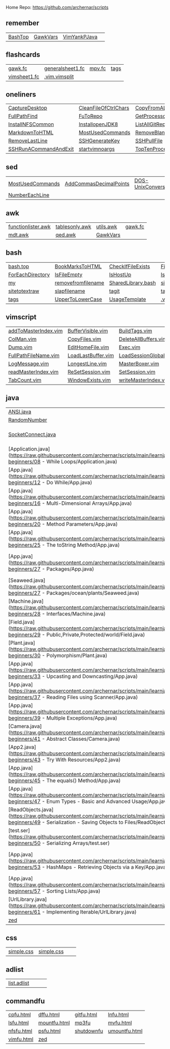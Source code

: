 
Home Repo:   https://github.com/archernar/scripts


## remember

|                                |                                |                                |                                |
| :---------------------------- | :---------------------------- | :---------------------------- | :---------------------------- |
| [BashTop](https://raw.githubusercontent.com/archernar/scripts/main/remember/BashTop) | [GawkVars](https://raw.githubusercontent.com/archernar/scripts/main/remember/GawkVars) | [VimYankPJava](https://raw.githubusercontent.com/archernar/scripts/main/remember/VimYankPJava) | 


## flashcards

|                                |                                |                                |                                |
| :---------------------------- | :---------------------------- | :---------------------------- | :---------------------------- |
| [gawk.fc](https://raw.githubusercontent.com/archernar/scripts/main/flashcards/gawk.fc) | [generalsheet1.fc](https://raw.githubusercontent.com/archernar/scripts/main/flashcards/generalsheet1.fc) | [mpv.fc](https://raw.githubusercontent.com/archernar/scripts/main/flashcards/mpv.fc) | [tags](https://raw.githubusercontent.com/archernar/scripts/main/flashcards/tags) | 
| [vimsheet1.fc](https://raw.githubusercontent.com/archernar/scripts/main/flashcards/vimsheet1.fc) | [.vim.vimsplit](https://raw.githubusercontent.com/archernar/scripts/main/flashcards/.vim.vimsplit) | 


## oneliners

|                                |                                |                                |                                |
| :---------------------------- | :---------------------------- | :---------------------------- | :---------------------------- |
| [CaptureDesktop](https://raw.githubusercontent.com/archernar/scripts/main/oneliners/CaptureDesktop) | [CleanFileOfCtrlChars](https://raw.githubusercontent.com/archernar/scripts/main/oneliners/CleanFileOfCtrlChars) | [CopyFromAListInAFile](https://raw.githubusercontent.com/archernar/scripts/main/oneliners/CopyFromAListInAFile) | [FigletClock](https://raw.githubusercontent.com/archernar/scripts/main/oneliners/FigletClock) | 
| [FullPathFind](https://raw.githubusercontent.com/archernar/scripts/main/oneliners/FullPathFind) | [FuToRepo](https://raw.githubusercontent.com/archernar/scripts/main/oneliners/FuToRepo) | [GetProcessorName](https://raw.githubusercontent.com/archernar/scripts/main/oneliners/GetProcessorName) | [GetWheather](https://raw.githubusercontent.com/archernar/scripts/main/oneliners/GetWheather) | 
| [InstallNFSCommon](https://raw.githubusercontent.com/archernar/scripts/main/oneliners/InstallNFSCommon) | [InstallopenJDK8](https://raw.githubusercontent.com/archernar/scripts/main/oneliners/InstallopenJDK8) | [ListAllGitRepos](https://raw.githubusercontent.com/archernar/scripts/main/oneliners/ListAllGitRepos) | [ListFilesModInPeriod](https://raw.githubusercontent.com/archernar/scripts/main/oneliners/ListFilesModInPeriod) | 
| [MarkdownToHTML](https://raw.githubusercontent.com/archernar/scripts/main/oneliners/MarkdownToHTML) | [MostUsedCommands](https://raw.githubusercontent.com/archernar/scripts/main/oneliners/MostUsedCommands) | [RemoveBlankLines](https://raw.githubusercontent.com/archernar/scripts/main/oneliners/RemoveBlankLines) | [RemoveFirstLine](https://raw.githubusercontent.com/archernar/scripts/main/oneliners/RemoveFirstLine) | 
| [RemoveLastLine](https://raw.githubusercontent.com/archernar/scripts/main/oneliners/RemoveLastLine) | [SSHGenerateKey](https://raw.githubusercontent.com/archernar/scripts/main/oneliners/SSHGenerateKey) | [SSHPullFile](https://raw.githubusercontent.com/archernar/scripts/main/oneliners/SSHPullFile) | [SSHPushFile](https://raw.githubusercontent.com/archernar/scripts/main/oneliners/SSHPushFile) | 
| [SSHRunACommandAndExit](https://raw.githubusercontent.com/archernar/scripts/main/oneliners/SSHRunACommandAndExit) | [startvimnoargs](https://raw.githubusercontent.com/archernar/scripts/main/oneliners/startvimnoargs) | [TopTenProcess](https://raw.githubusercontent.com/archernar/scripts/main/oneliners/TopTenProcess) | 


## sed

|                                |                                |                                |                                |
| :---------------------------- | :---------------------------- | :---------------------------- | :---------------------------- |
| [MostUsedCommands](https://raw.githubusercontent.com/archernar/scripts/main/oneliners/MostUsedCommands) | [AddCommasDecimalPoints](https://raw.githubusercontent.com/archernar/scripts/main/sed/AddCommasDecimalPoints) | [DOS-UnixConversions](https://raw.githubusercontent.com/archernar/scripts/main/sed/DOS-UnixConversions) | [LeadingTraining](https://raw.githubusercontent.com/archernar/scripts/main/sed/LeadingTraining) | 
| [NumberEachLine](https://raw.githubusercontent.com/archernar/scripts/main/sed/NumberEachLine) | 


## awk

|                                |                                |                                |                                |
| :---------------------------- | :---------------------------- | :---------------------------- | :---------------------------- |
| [functionlister.awk](https://raw.githubusercontent.com/archernar/scripts/main/awk/functionlister.awk) | [tablesonly.awk](https://raw.githubusercontent.com/archernar/scripts/main/awk/tablesonly.awk) | [utils.awk](https://raw.githubusercontent.com/archernar/scripts/main/awk/utils.awk) | [gawk.fc](https://raw.githubusercontent.com/archernar/scripts/main/flashcards/gawk.fc) | 
| [mdt.awk](https://raw.githubusercontent.com/archernar/scripts/main/mdt.awk) | [qed.awk](https://raw.githubusercontent.com/archernar/scripts/main/qed.awk) | [GawkVars](https://raw.githubusercontent.com/archernar/scripts/main/remember/GawkVars) | 


## bash

|                                |                                |                                |                                |
| :---------------------------- | :---------------------------- | :---------------------------- | :---------------------------- |
| [bash.top](https://raw.githubusercontent.com/archernar/scripts/main/bash/bash.top) | [BookMarksToHTML](https://raw.githubusercontent.com/archernar/scripts/main/bash/BookMarksToHTML) | [CheckIfFileExists](https://raw.githubusercontent.com/archernar/scripts/main/bash/CheckIfFileExists) | [FileExistsNotEmpty](https://raw.githubusercontent.com/archernar/scripts/main/bash/FileExistsNotEmpty) | 
| [ForEachDirectory](https://raw.githubusercontent.com/archernar/scripts/main/bash/ForEachDirectory) | [IsFileEmpty](https://raw.githubusercontent.com/archernar/scripts/main/bash/IsFileEmpty) | [IsHostUp](https://raw.githubusercontent.com/archernar/scripts/main/bash/IsHostUp) | [IsNFS](https://raw.githubusercontent.com/archernar/scripts/main/bash/IsNFS) | 
| [my](https://raw.githubusercontent.com/archernar/scripts/main/bash/my) | [removefromfilename](https://raw.githubusercontent.com/archernar/scripts/main/bash/removefromfilename) | [SharedLibrary.bash](https://raw.githubusercontent.com/archernar/scripts/main/bash/SharedLibrary.bash) | [sitetotext](https://raw.githubusercontent.com/archernar/scripts/main/bash/sitetotext) | 
| [sitetotextraw](https://raw.githubusercontent.com/archernar/scripts/main/bash/sitetotextraw) | [slapfilename](https://raw.githubusercontent.com/archernar/scripts/main/bash/slapfilename) | [tagit](https://raw.githubusercontent.com/archernar/scripts/main/bash/tagit) | [tagman](https://raw.githubusercontent.com/archernar/scripts/main/bash/tagman) | 
| [tags](https://raw.githubusercontent.com/archernar/scripts/main/bash/tags) | [UpperToLowerCase](https://raw.githubusercontent.com/archernar/scripts/main/bash/UpperToLowerCase) | [UsageTemplate](https://raw.githubusercontent.com/archernar/scripts/main/bash/UsageTemplate) | [.vim.vimsplit](https://raw.githubusercontent.com/archernar/scripts/main/bash/.vim.vimsplit) | 



## vimscript

|                                |                                |                                |                                |
| :---------------------------- | :---------------------------- | :---------------------------- | :---------------------------- |
| [addToMasterIndex.vim](https://raw.githubusercontent.com/archernar/scripts/main/vimscript/addToMasterIndex.vim) | [BufferVisible.vim](https://raw.githubusercontent.com/archernar/scripts/main/vimscript/BufferVisible.vim) | [BuildTags.vim](https://raw.githubusercontent.com/archernar/scripts/main/vimscript/BuildTags.vim) | [CaptureSession.vim](https://raw.githubusercontent.com/archernar/scripts/main/vimscript/CaptureSession.vim) | 
| [ColMan.vim](https://raw.githubusercontent.com/archernar/scripts/main/vimscript/ColMan.vim) | [CopyFiles.vim](https://raw.githubusercontent.com/archernar/scripts/main/vimscript/CopyFiles.vim) | [DeleteAllBuffers.vim](https://raw.githubusercontent.com/archernar/scripts/main/vimscript/DeleteAllBuffers.vim) | [DeleteNoNameBuffer.vim](https://raw.githubusercontent.com/archernar/scripts/main/vimscript/DeleteNoNameBuffer.vim) | 
| [Dump.vim](https://raw.githubusercontent.com/archernar/scripts/main/vimscript/Dump.vim) | [EditHomeFile.vim](https://raw.githubusercontent.com/archernar/scripts/main/vimscript/EditHomeFile.vim) | [Exec.vim](https://raw.githubusercontent.com/archernar/scripts/main/vimscript/Exec.vim) | [FileInSession.vim](https://raw.githubusercontent.com/archernar/scripts/main/vimscript/FileInSession.vim) | 
| [FullPathFileName.vim](https://raw.githubusercontent.com/archernar/scripts/main/vimscript/FullPathFileName.vim) | [LoadLastBuffer.vim](https://raw.githubusercontent.com/archernar/scripts/main/vimscript/LoadLastBuffer.vim) | [LoadSessionGlobal.vim](https://raw.githubusercontent.com/archernar/scripts/main/vimscript/LoadSessionGlobal.vim) | [LoadSession.vim](https://raw.githubusercontent.com/archernar/scripts/main/vimscript/LoadSession.vim) | 
| [LogMessage.vim](https://raw.githubusercontent.com/archernar/scripts/main/vimscript/LogMessage.vim) | [LongestLine.vim](https://raw.githubusercontent.com/archernar/scripts/main/vimscript/LongestLine.vim) | [MasterBoxer.vim](https://raw.githubusercontent.com/archernar/scripts/main/vimscript/MasterBoxer.vim) | [MasterPadder.vim](https://raw.githubusercontent.com/archernar/scripts/main/vimscript/MasterPadder.vim) | 
| [readMasterIndex.vim](https://raw.githubusercontent.com/archernar/scripts/main/vimscript/readMasterIndex.vim) | [ReSetSession.vim](https://raw.githubusercontent.com/archernar/scripts/main/vimscript/ReSetSession.vim) | [SetSession.vim](https://raw.githubusercontent.com/archernar/scripts/main/vimscript/SetSession.vim) | [ShowSession.vim](https://raw.githubusercontent.com/archernar/scripts/main/vimscript/ShowSession.vim) | 
| [TabCount.vim](https://raw.githubusercontent.com/archernar/scripts/main/vimscript/TabCount.vim) | [WindowExists.vim](https://raw.githubusercontent.com/archernar/scripts/main/vimscript/WindowExists.vim) | [writeMasterIndex.vim](https://raw.githubusercontent.com/archernar/scripts/main/vimscript/writeMasterIndex.vim) | 


## java

|                                |                                |                                |                                |
| :---------------------------- | :---------------------------- | :---------------------------- | :---------------------------- |
| [ANSI.java](https://raw.githubusercontent.com/archernar/scripts/main/java/ANSI.java) | [Die.java](https://raw.githubusercontent.com/archernar/scripts/main/java/Die.java) | [MyMain.java](https://raw.githubusercontent.com/archernar/scripts/main/java/MyMain.java) | [NioSocketServer.java](https://raw.githubusercontent.com/archernar/scripts/main/java/NioSocketServer.java) | 
| [RandomNumber](https://raw.githubusercontent.com/archernar/scripts/main/java/RandomNumber) | [RollingDice.java](https://raw.githubusercontent.com/archernar/scripts/main/java/RollingDice.java) | [Runner.java](https://raw.githubusercontent.com/archernar/scripts/main/java/Runner.java) | [SimpleSocketServer.java](https://raw.githubusercontent.com/archernar/scripts/main/java/SimpleSocketServer.java) | 
| [SocketConnect.java](https://raw.githubusercontent.com/archernar/scripts/main/java/SocketConnect.java) | [Application.java](https://raw.githubusercontent.com/archernar/scripts/main/learnjava/java-beginners/05 - A Hello World Program/Application.java) | [Application.java](https://raw.githubusercontent.com/archernar/scripts/main/learnjava/java-beginners/06 - Using Variables/Application.java) | [Application.java](https://raw.githubusercontent.com/archernar/scripts/main/learnjava/java-beginners/07 - Strings - Working With Text/Application.java) | 
| [Application.java](https://raw.githubusercontent.com/archernar/scripts/main/learnjava/java-beginners/08 - While Loops/Application.java) | [Application.java](https://raw.githubusercontent.com/archernar/scripts/main/learnjava/java-beginners/09 - For Loops/Application.java) | [Application.java](https://raw.githubusercontent.com/archernar/scripts/main/learnjava/java-beginners/10 - if/Application.java) | [App.java](https://raw.githubusercontent.com/archernar/scripts/main/learnjava/java-beginners/11 - Getting User Input/App.java) | 
| [App.java](https://raw.githubusercontent.com/archernar/scripts/main/learnjava/java-beginners/12 - Do While/App.java) | [Application.java](https://raw.githubusercontent.com/archernar/scripts/main/learnjava/java-beginners/13 - Switch/Application.java) | [App.java](https://raw.githubusercontent.com/archernar/scripts/main/learnjava/java-beginners/14 - Arrays/App.java) | [App.java](https://raw.githubusercontent.com/archernar/scripts/main/learnjava/java-beginners/15 - Arrays of Strings/App.java) | 
| [App.java](https://raw.githubusercontent.com/archernar/scripts/main/learnjava/java-beginners/16 - Multi-Dimensional Arrays/App.java) | [App.java](https://raw.githubusercontent.com/archernar/scripts/main/learnjava/java-beginners/17 - Classes and Objects/App.java) | [App.java](https://raw.githubusercontent.com/archernar/scripts/main/learnjava/java-beginners/18 - Methods/App.java) | [App.java](https://raw.githubusercontent.com/archernar/scripts/main/learnjava/java-beginners/19 - Getters and Return Values/App.java) | 
| [App.java](https://raw.githubusercontent.com/archernar/scripts/main/learnjava/java-beginners/20 - Method Parameters/App.java) | [App.java](https://raw.githubusercontent.com/archernar/scripts/main/learnjava/java-beginners/22 - Constructors/App.java) | [App.java](https://raw.githubusercontent.com/archernar/scripts/main/learnjava/java-beginners/23 - Static (and Final)/App.java) | [App.java](https://raw.githubusercontent.com/archernar/scripts/main/learnjava/java-beginners/24 - StringBuilder and String Formatting/App.java) | 
| [App.java](https://raw.githubusercontent.com/archernar/scripts/main/learnjava/java-beginners/25 - The toString Method/App.java) | [App.java](https://raw.githubusercontent.com/archernar/scripts/main/learnjava/java-beginners/26 - Inheritance/App.java) | [Car.java](https://raw.githubusercontent.com/archernar/scripts/main/learnjava/java-beginners/26 - Inheritance/Car.java) | [Machine.java](https://raw.githubusercontent.com/archernar/scripts/main/learnjava/java-beginners/26 - Inheritance/Machine.java) | 
| [App.java](https://raw.githubusercontent.com/archernar/scripts/main/learnjava/java-beginners/27 - Packages/App.java) | [Aquarium.java](https://raw.githubusercontent.com/archernar/scripts/main/learnjava/java-beginners/27 - Packages/com/caveofprogramming/oceangame/Aquarium.java) | [Fish.java](https://raw.githubusercontent.com/archernar/scripts/main/learnjava/java-beginners/27 - Packages/ocean/Fish.java) | [Algae.java](https://raw.githubusercontent.com/archernar/scripts/main/learnjava/java-beginners/27 - Packages/ocean/plants/Algae.java) | 
| [Seaweed.java](https://raw.githubusercontent.com/archernar/scripts/main/learnjava/java-beginners/27 - Packages/ocean/plants/Seaweed.java) | [App.java](https://raw.githubusercontent.com/archernar/scripts/main/learnjava/java-beginners/28 - Interfaces/App.java) | [Info.java](https://raw.githubusercontent.com/archernar/scripts/main/learnjava/java-beginners/28 - Interfaces/Info.java) | [IStartable.java](https://raw.githubusercontent.com/archernar/scripts/main/learnjava/java-beginners/28 - Interfaces/IStartable.java) | 
| [Machine.java](https://raw.githubusercontent.com/archernar/scripts/main/learnjava/java-beginners/28 - Interfaces/Machine.java) | [Person.java](https://raw.githubusercontent.com/archernar/scripts/main/learnjava/java-beginners/28 - Interfaces/Person.java) | [App.java](https://raw.githubusercontent.com/archernar/scripts/main/learnjava/java-beginners/29 - Public,Private,Protected/App.java) | [Grass.java](https://raw.githubusercontent.com/archernar/scripts/main/learnjava/java-beginners/29 - Public,Private,Protected/Grass.java) | 
| [Field.java](https://raw.githubusercontent.com/archernar/scripts/main/learnjava/java-beginners/29 - Public,Private,Protected/world/Field.java) | [Oak.java](https://raw.githubusercontent.com/archernar/scripts/main/learnjava/java-beginners/29 - Public,Private,Protected/world/Oak.java) | [Plant.java](https://raw.githubusercontent.com/archernar/scripts/main/learnjava/java-beginners/29 - Public,Private,Protected/world/Plant.java) | [App.java](https://raw.githubusercontent.com/archernar/scripts/main/learnjava/java-beginners/30 - Polymorphism/App.java) | 
| [Plant.java](https://raw.githubusercontent.com/archernar/scripts/main/learnjava/java-beginners/30 - Polymorphism/Plant.java) | [Tree.java](https://raw.githubusercontent.com/archernar/scripts/main/learnjava/java-beginners/30 - Polymorphism/Tree.java) | [App.java](https://raw.githubusercontent.com/archernar/scripts/main/learnjava/java-beginners/31 - Encapsulation and the API Docs/App.java) | [App.java](https://raw.githubusercontent.com/archernar/scripts/main/learnjava/java-beginners/32 - Casting Numerical Values/App.java) | 
| [App.java](https://raw.githubusercontent.com/archernar/scripts/main/learnjava/java-beginners/33 - Upcasting and Downcasting/App.java) | [App.java](https://raw.githubusercontent.com/archernar/scripts/main/learnjava/java-beginners/34 - Using Generics/App.java) | [App.java](https://raw.githubusercontent.com/archernar/scripts/main/learnjava/java-beginners/35 - Generics and Wildcards/App.java) | [App.java](https://raw.githubusercontent.com/archernar/scripts/main/learnjava/java-beginners/36 - Anonymous Classes/App.java) | 
| [App.java](https://raw.githubusercontent.com/archernar/scripts/main/learnjava/java-beginners/37 - Reading Files using Scanner/App.java) | [App.java](https://raw.githubusercontent.com/archernar/scripts/main/learnjava/java-beginners/38 - Handling exceptions/demo1/App.java) | [App.java](https://raw.githubusercontent.com/archernar/scripts/main/learnjava/java-beginners/38 - Handling exceptions/demo2/App.java) | [App.java](https://raw.githubusercontent.com/archernar/scripts/main/learnjava/java-beginners/38 - Handling exceptions/demo3/App.java) | 
| [App.java](https://raw.githubusercontent.com/archernar/scripts/main/learnjava/java-beginners/39 - Multiple Exceptions/App.java) | [Test.java](https://raw.githubusercontent.com/archernar/scripts/main/learnjava/java-beginners/39 - Multiple Exceptions/Test.java) | [App.java](https://raw.githubusercontent.com/archernar/scripts/main/learnjava/java-beginners/40 - Runtime vs. checked Exceptions/App.java) | [App.java](https://raw.githubusercontent.com/archernar/scripts/main/learnjava/java-beginners/41 - Abstract Classes/App.java) | 
| [Camera.java](https://raw.githubusercontent.com/archernar/scripts/main/learnjava/java-beginners/41 - Abstract Classes/Camera.java) | [Car.java](https://raw.githubusercontent.com/archernar/scripts/main/learnjava/java-beginners/41 - Abstract Classes/Car.java) | [Machine.java](https://raw.githubusercontent.com/archernar/scripts/main/learnjava/java-beginners/41 - Abstract Classes/Machine.java) | [App.java](https://raw.githubusercontent.com/archernar/scripts/main/learnjava/java-beginners/42 - Reading Files With File Reader/App.java) | 
| [App2.java](https://raw.githubusercontent.com/archernar/scripts/main/learnjava/java-beginners/43 - Try With Resources/App2.java) | [App.java](https://raw.githubusercontent.com/archernar/scripts/main/learnjava/java-beginners/43 - Try With Resources/App.java) | [App.java](https://raw.githubusercontent.com/archernar/scripts/main/learnjava/java-beginners/44 - Creating and Writing Text Files/App.java) | [test.txt](https://raw.githubusercontent.com/archernar/scripts/main/learnjava/java-beginners/44 - Creating and Writing Text Files/test.txt) | 
| [App.java](https://raw.githubusercontent.com/archernar/scripts/main/learnjava/java-beginners/45 - The equals() Method/App.java) | [App.java](https://raw.githubusercontent.com/archernar/scripts/main/learnjava/java-beginners/46 - Inner Classes/App.java) | [Robot.java](https://raw.githubusercontent.com/archernar/scripts/main/learnjava/java-beginners/46 - Inner Classes/Robot.java) | [Animal.java](https://raw.githubusercontent.com/archernar/scripts/main/learnjava/java-beginners/47 - Enum Types - Basic and Advanced Usage/Animal.java) | 
| [App.java](https://raw.githubusercontent.com/archernar/scripts/main/learnjava/java-beginners/47 - Enum Types - Basic and Advanced Usage/App.java) | [App.java](https://raw.githubusercontent.com/archernar/scripts/main/learnjava/java-beginners/48 - Recursion - A useful trick up your sleeve/App.java) | [people.bin](https://raw.githubusercontent.com/archernar/scripts/main/learnjava/java-beginners/49 - Serialization - Saving Objects to Files/people.bin) | [Person.java](https://raw.githubusercontent.com/archernar/scripts/main/learnjava/java-beginners/49 - Serialization - Saving Objects to Files/Person.java) | 
| [ReadObjects.java](https://raw.githubusercontent.com/archernar/scripts/main/learnjava/java-beginners/49 - Serialization - Saving Objects to Files/ReadObjects.java) | [WriteObjects.java](https://raw.githubusercontent.com/archernar/scripts/main/learnjava/java-beginners/49 - Serialization - Saving Objects to Files/WriteObjects.java) | [Person.java](https://raw.githubusercontent.com/archernar/scripts/main/learnjava/java-beginners/50 - Serializing Arrays/Person.java) | [ReadObjects.java](https://raw.githubusercontent.com/archernar/scripts/main/learnjava/java-beginners/50 - Serializing Arrays/ReadObjects.java) | 
| [test.ser](https://raw.githubusercontent.com/archernar/scripts/main/learnjava/java-beginners/50 - Serializing Arrays/test.ser) | [WriteObjects.java](https://raw.githubusercontent.com/archernar/scripts/main/learnjava/java-beginners/50 - Serializing Arrays/WriteObjects.java) | [App.java](https://raw.githubusercontent.com/archernar/scripts/main/learnjava/java-beginners/51 - ArrayList - Arrays the Easy Way/App.java) | [App.java](https://raw.githubusercontent.com/archernar/scripts/main/learnjava/java-beginners/52 - Linked Lists/App.java) | 
| [App.java](https://raw.githubusercontent.com/archernar/scripts/main/learnjava/java-beginners/53 - HashMaps - Retrieving Objects via a Key/App.java) | [App.java](https://raw.githubusercontent.com/archernar/scripts/main/learnjava/java-beginners/54 - Sorted Maps/App.java) | [App.java](https://raw.githubusercontent.com/archernar/scripts/main/learnjava/java-beginners/55 - Sets/App.java) | [App.java](https://raw.githubusercontent.com/archernar/scripts/main/learnjava/java-beginners/56 - Using Custom Objects in Sets and as Keys in Maps/App.java) | 
| [App.java](https://raw.githubusercontent.com/archernar/scripts/main/learnjava/java-beginners/57 - Sorting Lists/App.java) | [App.java](https://raw.githubusercontent.com/archernar/scripts/main/learnjava/java-beginners/58 - Natural Ordering/App.java) | [App.java](https://raw.githubusercontent.com/archernar/scripts/main/learnjava/java-beginners/59 - Queues/App.java) | [App.java](https://raw.githubusercontent.com/archernar/scripts/main/learnjava/java-beginners/60 - Using Iterators/App.java) | 
| [UrlLibrary.java](https://raw.githubusercontent.com/archernar/scripts/main/learnjava/java-beginners/61 - Implementing Iterable/UrlLibrary.java) | [App.java](https://raw.githubusercontent.com/archernar/scripts/main/learnjava/java-beginners/62 - Deciding Which Collections to use/App.java) | [App.java](https://raw.githubusercontent.com/archernar/scripts/main/learnjava/java-beginners/63 - Complex Data Structures/App.java) | [ForEachDirectory](https://raw.githubusercontent.com/archernar/scripts/main/learnjava/java-beginners/ForEachDirectory) | 
| [zed](https://raw.githubusercontent.com/archernar/scripts/main/learnjava/java-beginners/zed) | 


## css

|                                |                                |                                |                                |
| :---------------------------- | :---------------------------- | :---------------------------- | :---------------------------- |
| [simple.css](https://raw.githubusercontent.com/archernar/scripts/main/css/simple.css) | [simple.css](https://raw.githubusercontent.com/archernar/scripts/main/simple.css) | 


## adlist

|                                |                                |                                |                                |
| :---------------------------- | :---------------------------- | :---------------------------- | :---------------------------- |
| [list.adlist](https://raw.githubusercontent.com/archernar/scripts/main/adlist/list.adlist) | 


## commandfu

|                                |                                |                                |                                |
| :---------------------------- | :---------------------------- | :---------------------------- | :---------------------------- |
| [cpfu.html](https://raw.githubusercontent.com/archernar/scripts/main/commandfu/cpfu.html) | [dffu.html](https://raw.githubusercontent.com/archernar/scripts/main/commandfu/dffu.html) | [gitfu.html](https://raw.githubusercontent.com/archernar/scripts/main/commandfu/gitfu.html) | [lnfu.html](https://raw.githubusercontent.com/archernar/scripts/main/commandfu/lnfu.html) | 
| [lsfu.html](https://raw.githubusercontent.com/archernar/scripts/main/commandfu/lsfu.html) | [mountfu.html](https://raw.githubusercontent.com/archernar/scripts/main/commandfu/mountfu.html) | [mp3fu](https://raw.githubusercontent.com/archernar/scripts/main/commandfu/mp3fu) | [mvfu.html](https://raw.githubusercontent.com/archernar/scripts/main/commandfu/mvfu.html) | 
| [nfsfu.html](https://raw.githubusercontent.com/archernar/scripts/main/commandfu/nfsfu.html) | [psfu.html](https://raw.githubusercontent.com/archernar/scripts/main/commandfu/psfu.html) | [shutdownfu](https://raw.githubusercontent.com/archernar/scripts/main/commandfu/shutdownfu) | [umountfu.html](https://raw.githubusercontent.com/archernar/scripts/main/commandfu/umountfu.html) | 
| [vimfu.html](https://raw.githubusercontent.com/archernar/scripts/main/commandfu/vimfu.html) | [zed](https://raw.githubusercontent.com/archernar/scripts/main/commandfu/zed) | 

